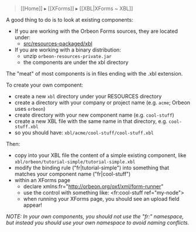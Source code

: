 > [[Home]] ▸ [[XForms]] ▸ [[XBL|XForms ~ XBL]]

A good thing to do is to look at existing components:

* If you are working with the Orbeon Forms sources, they are located under:
    * [src/resources-packaged/xbl](https://github.com/orbeon/orbeon-forms/tree/master/src/resources-packaged/xbl)
* If you are working with a binary distribution:
    * unzip `orbeon-resources-private.jar`
    * the components are under the xbl directory

The "meat" of most components is in files ending with the .xbl extension.

To create your own component:

* create a new `xbl` directory under your RESOURCES directory
* create a directory with your company or project name (e.g. `acme`; Orbeon uses `orbeon`)
* create directory with your new component name (e.g. `cool-stuff`)
* create a new XBL file with the same name in that directory, e.g. `cool-stuff.xbl`
* so you should have: `xbl/acme/cool-stuff/cool-stuff.xbl`

Then:

* copy into your XBL file the content of a simple existing component, like `xbl/orbeon/tutorial-simple/tutorial-simple.xbl`
* modify the binding rule ("fr|tutorial-simple") into something that matches your component name ("fr|cool-stuff")
* within an XForms page
    * declare xmlns:fr="http://orbeon.org/oxf/xml/form-runner"
    * use the control with something like: <fr:cool-stuff ref="my-node">
    * when running your XForms page, you should see an upload field appear!

_NOTE: In your own components, you should not use the "fr:" namespace, but instead you should use your own namespace to avoid naming conflicts._